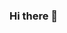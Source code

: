 ### Hi there 👋

<!--
**NerouN26/NerouN26** is a ✨ _special_ ✨ repository because its `README.md` (this file) appears on your GitHub profile.

Here are some ideas to get you started:

- 🔭 I’m currently working on a telegram bot
- 🌱 I’m currently learning to work with MySql
- 👯 I am looking for a mentor with experience in my field of interest
- 📫 How to reach me: Telegramm - [@NerouN_Bro](https://t.me/NerouN_Bro); Discord - []#5317
-->

